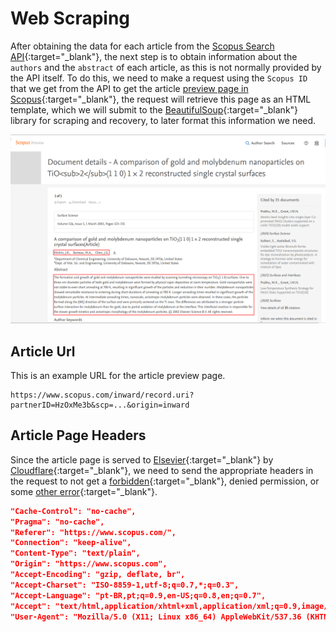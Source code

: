 # Web Scraping

After obtaining the data for each article from the [Scopus Search API](https://dev.elsevier.com/documentation/SCOPUSSearchAPI.wadl){:target="_blank"}, the next step is to obtain information about the `authors` and the `abstract` of each article, as this is not normally provided by the API itself. To do this, we need to make a request using the `Scopus ID` that we get from the API to get the article [preview page in Scopus](https://www.scopus.com/home.uri?zone=header&origin=recordpage){:target="_blank"}, the request will retrieve this page as an HTML template, which we will submit to the [BeautifulSoup](https://beautiful-soup-4.readthedocs.io/en/latest/){:target="_blank"} library for scraping and recovery, to later format this information we need.

![Article Preview Page](../images/article-preview-page.png)

## Article Url

This is an example URL for the article preview page.

```text
https://www.scopus.com/inward/record.uri?partnerID=HzOxMe3b&scp=...&origin=inward
```

## Article Page Headers

Since the article page is served to [Elsevier](https://www.elsevier.com/pt-br){:target="_blank"} by [Cloudflare](https://www.cloudflare.com/pt-br/){:target="_blank"}, we need to send the appropriate headers in the request to not get a [forbidden](https://developer.mozilla.org/pt-BR/docs/Web/HTTP/Status/403){:target="_blank"}, denied permission, or some [other error](https://developer.mozilla.org/en-US/docs/Web/HTTP/Status#client_error_responses){:target="_blank"}.

```json
"Cache-Control": "no-cache",
"Pragma": "no-cache",
"Referer": "https://www.scopus.com/",
"Connection": "keep-alive",
"Content-Type": "text/plain",
"Origin": "https://www.scopus.com",
"Accept-Encoding": "gzip, deflate, br",
"Accept-Charset": "ISO-8859-1,utf-8;q=0.7,*;q=0.3",
"Accept-Language": "pt-BR,pt;q=0.9,en-US;q=0.8,en;q=0.7",
"Accept": "text/html,application/xhtml+xml,application/xml;q=0.9,image/avif,image/webp,image/apng,*/*;q=0.8,application/signed-exchange;v=b3;q=0.7",
"User-Agent": "Mozilla/5.0 (X11; Linux x86_64) AppleWebKit/537.36 (KHTML, like Gecko) Chrome/121.0.0.0 Safari/537.36"
```
